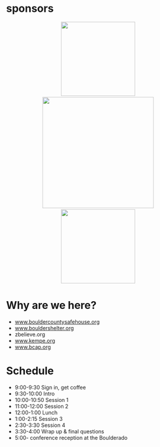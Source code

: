 <!SLIDE image>
# sponsors
<center>
<img src="../img/pivotal_labs_logo.png" width="200" />&nbsp;&nbsp;
<img src="../img/mountainrb.jpg" width="300"/>&nbsp;&nbsp;
<img src="../img/blazing_cloud_logo.png" width="200"/>&nbsp;&nbsp;
</center>

<!SLIDE bullets>

# Why are we here?
* www.bouldercountysafehouse.org
* www.bouldershelter.org
* zbelieve.org
* www.kempe.org
* www.bcap.org


<!SLIDE bullets>
# Schedule
* 9:00-9:30 Sign in, get coffee
* 9:30-10:00 Intro
* 10:00-10:50 Session 1
* 11:00-12:00 Session 2
* 12:00-1:00 Lunch
* 1:00-2:15 Session 3
* 2:30-3:30 Session 4
* 3:30-4:00 Wrap up & final questions
* 5:00- conference reception at the Boulderado
